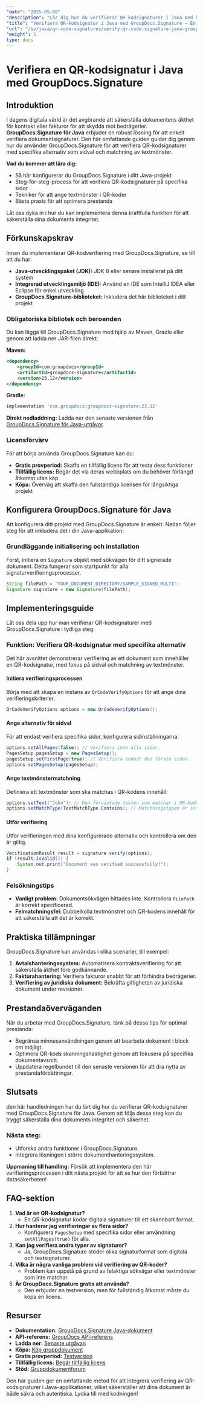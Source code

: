 ```yaml
---
"date": "2025-05-08"
"description": "Lär dig hur du verifierar QR-kodsignaturer i Java med hjälp av det kraftfulla GroupDocs.Signature-biblioteket. Den här guiden behandlar installation, verifieringsalternativ och bästa praxis."
"title": "Verifiera QR-kodsignatur i Java med GroupDocs.Signature – En omfattande guide"
"url": "/sv/java/qr-code-signatures/verify-qr-code-signature-java-groupdocs-signature/"
"weight": 1
type: docs
---
```

# Verifiera en QR-kodsignatur i Java med GroupDocs.Signature

## Introduktion

I dagens digitala värld är det avgörande att säkerställa dokumentens äkthet för kontrakt eller fakturor för att skydda mot bedrägerier. **GroupDocs.Signature för Java** erbjuder en robust lösning för att enkelt verifiera dokumentsignaturer. Den här omfattande guiden guidar dig genom hur du använder GroupDocs.Signature för att verifiera QR-kodsignaturer med specifika alternativ som sidval och matchning av textmönster.

**Vad du kommer att lära dig:**

- Så här konfigurerar du GroupDocs.Signature i ditt Java-projekt
- Steg-för-steg-process för att verifiera QR-kodsignaturer på specifika sidor
- Tekniker för att ange textmönster i QR-koder
- Bästa praxis för att optimera prestanda

Låt oss dyka in i hur du kan implementera denna kraftfulla funktion för att säkerställa dina dokuments integritet.

## Förkunskapskrav

Innan du implementerar QR-kodverifiering med GroupDocs.Signature, se till att du har:

- **Java-utvecklingspaket (JDK):** JDK 8 eller senare installerat på ditt system
- **Integrerad utvecklingsmiljö (IDE):** Använd en IDE som IntelliJ IDEA eller Eclipse för enkel utveckling
- **GroupDocs.Signature-biblioteket:** Inkludera det här biblioteket i ditt projekt

### Obligatoriska bibliotek och beroenden

Du kan lägga till GroupDocs.Signature med hjälp av Maven, Gradle eller genom att ladda ner JAR-filen direkt:

**Maven:**

```xml
<dependency>
    <groupId>com.groupdocs</groupId>
    <artifactId>groupdocs-signature</artifactId>
    <version>23.12</version>
</dependency>
```

**Gradle:**

```gradle
implementation 'com.groupdocs:groupdocs-signature:23.12'
```

**Direkt nedladdning:** 
Ladda ner den senaste versionen från [GroupDocs.Signature för Java-utgåvor](https://releases.groupdocs.com/signature/java/).

### Licensförvärv

För att börja använda GroupDocs.Signature kan du:

- **Gratis provperiod:** Skaffa en tillfällig licens för att testa dess funktioner
- **Tillfällig licens:** Begär det via deras webbplats om du behöver förlängd åtkomst utan köp
- **Köpa:** Överväg att skaffa den fullständiga licensen för långsiktiga projekt

## Konfigurera GroupDocs.Signature för Java

Att konfigurera ditt projekt med GroupDocs.Signature är enkelt. Nedan följer steg för att inkludera det i din Java-applikation:

### Grundläggande initialisering och installation

Först, initiera en `Signature` objekt med sökvägen för ditt signerade dokument. Detta fungerar som startpunkt för alla signaturverifieringsprocesser.

```java
String filePath = "YOUR_DOCUMENT_DIRECTORY/SAMPLE_SIGNED_MULTI";
Signature signature = new Signature(filePath);
```

## Implementeringsguide

Låt oss dela upp hur man verifierar QR-kodsignaturer med GroupDocs.Signature i tydliga steg:

### Funktion: Verifiera QR-kodsignatur med specifika alternativ

Det här avsnittet demonstrerar verifiering av ett dokument som innehåller en QR-kodsignatur, med fokus på sidval och matchning av textmönster.

#### Initiera verifieringsprocessen

Börja med att skapa en instans av `QrCodeVerifyOptions` för att ange dina verifieringskriterier.

```java
QrCodeVerifyOptions options = new QrCodeVerifyOptions();
```

#### Ange alternativ för sidval

För att endast verifiera specifika sidor, konfigurera sidinställningarna:

```java
options.setAllPages(false); // Verifiera inte alla sidor.
PagesSetup pagesSetup = new PagesSetup();
pagesSetup.setFirstPage(true); // Verifiera endast den första sidan.
options.setPagesSetup(pagesSetup);
```

#### Ange textmönstermatchning

Definiera ett textmönster som ska matchas i QR-kodens innehåll:

```java
options.setText("John"); // Den förväntade texten som matchar i QR-koden.
options.setMatchType(TextMatchType.Contains); // Matchningstypen är inställd på 'Innehåller'.
```

#### Utför verifiering

Utför verifieringen med dina konfigurerade alternativ och kontrollera om den är giltig.

```java
VerificationResult result = signature.verify(options);
if (result.isValid()) {
    System.out.print("Document was verified successfully!");
}
```

### Felsökningstips

- **Vanligt problem:** Dokumentsökvägen hittades inte. Kontrollera `filePath` är korrekt specificerad.
- **Felmatchningsfel:** Dubbelkolla textmönstret och QR-kodens innehåll för att säkerställa att det är korrekt.

## Praktiska tillämpningar

GroupDocs.Signature kan användas i olika scenarier, till exempel:

1. **Avtalshanteringssystem:** Automatisera kontraktsverifiering för att säkerställa äkthet före godkännande.
2. **Fakturahantering:** Verifiera fakturor snabbt för att förhindra bedrägerier.
3. **Verifiering av juridiska dokument:** Bekräfta giltigheten av juridiska dokument under revisioner.

## Prestandaöverväganden

När du arbetar med GroupDocs.Signature, tänk på dessa tips för optimal prestanda:

- Begränsa minnesanvändningen genom att bearbeta dokument i block om möjligt.
- Optimera QR-kods skanningshastighet genom att fokusera på specifika dokumentavsnitt.
- Uppdatera regelbundet till den senaste versionen för att dra nytta av prestandaförbättringar.

## Slutsats

den här handledningen har du lärt dig hur du verifierar QR-kodsignaturer med GroupDocs.Signature för Java. Genom att följa dessa steg kan du tryggt säkerställa dina dokuments integritet och säkerhet. 

### Nästa steg:

- Utforska andra funktioner i GroupDocs.Signature.
- Integrera lösningen i större dokumenthanteringssystem.

**Uppmaning till handling:** Försök att implementera den här verifieringsprocessen i ditt nästa projekt för att se hur den förbättrar datasäkerheten!

## FAQ-sektion

1. **Vad är en QR-kodsignatur?**
   - En QR-kodsignatur kodar digitala signaturer till ett skannbart format.
2. **Hur hanterar jag verifieringar av flera sidor?**
   - Konfigurera `PagesSetup` med specifika sidor eller användning `setAllPages(true)` för alla.
3. **Kan jag verifiera andra typer av signaturer?**
   - Ja, GroupDocs.Signature stöder olika signaturformat som digitala och textsignaturer.
4. **Vilka är några vanliga problem vid verifiering av QR-koder?**
   - Problem kan uppstå på grund av felaktiga sökvägar eller textmönster som inte matchar.
5. **Är GroupDocs.Signature gratis att använda?**
   - Den erbjuder en testversion, men för fullständig åtkomst måste du köpa en licens.

## Resurser

- **Dokumentation:** [GroupDocs.Signature Java-dokument](https://docs.groupdocs.com/signature/java/)
- **API-referens:** [GroupDocs API-referens](https://reference.groupdocs.com/signature/java/)
- **Ladda ner:** [Senaste utgåvan](https://releases.groupdocs.com/signature/java/)
- **Köpa:** [Köp gruppdokument](https://purchase.groupdocs.com/buy)
- **Gratis provperiod:** [Testversion](https://releases.groupdocs.com/signature/java/)
- **Tillfällig licens:** [Begär tillfällig licens](https://purchase.groupdocs.com/temporary-license/)
- **Stöd:** [Gruppdokumentforum](https://forum.groupdocs.com/c/signature/)

Den här guiden ger en omfattande metod för att integrera verifiering av QR-kodsignaturer i Java-applikationer, vilket säkerställer att dina dokument är både säkra och autentiska. Lycka till med kodningen!